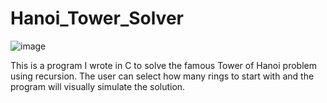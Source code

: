 # Hanoi_Tower_Solver
![image](https://user-images.githubusercontent.com/97654382/162583803-b7ba0de1-35c8-49d5-98c4-64df34ddbaec.png)

This is a program I wrote in C to solve the famous Tower of Hanoi problem using recursion. 
The user can select how many rings to start with and the program will visually simulate the solution.

